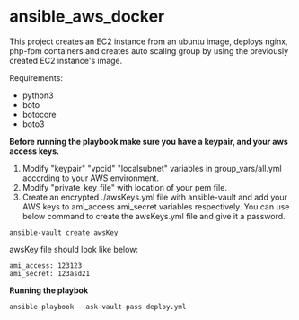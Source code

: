 # ansible_aws_docker

This project creates an EC2 instance from an ubuntu image, deploys nginx, php-fpm containers and creates auto scaling group by using the previously created EC2 instance's image. 

Requirements:
  - python3
  - boto
  - botocore
  - boto3
  
  

**Before running the playbook make sure you have a keypair, and your aws access keys.**

1. Modify "keypair" "vpcid" "localsubnet" variables in group_vars/all.yml according to your AWS environment.
2. Modify "private_key_file" with location of your pem file.
3. Create an encrypted ./awsKeys.yml file with ansible-vault and add your AWS keys to ami_access ami_secret variables respectively. You can use below command to create the awsKeys.yml file and give it a password.

```ansible-vault create awsKey```

awsKey file should look like below:

```
ami_access: 123123
ami_secret: 123asd21
```

**Running the playbok**

``` ansible-playbook --ask-vault-pass deploy.yml  ```  
